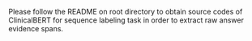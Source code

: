 Please follow the README on root directory to obtain source codes of ClinicalBERT for sequence labeling task in order to extract raw answer evidence spans.
